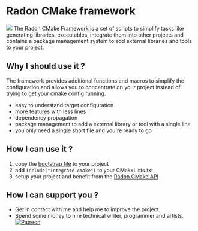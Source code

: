 # Radon CMake framework
![](https://travis-ci.org/Codefeed-Org/RadonCMakeFramework.svg?branch=master)
The Radon CMake Framework is a set of scripts to simplify tasks like generating libraries, executables, integrate them into other projects and contains a package management system to add external libraries and tools to your project.

## Why I should use it ?
The framework provides additional functions and macros to simplify the configuration and allows you to concentrate on your project instead of trying to get your cmake config running.
* easy to understand target configuration
* more features with less lines
* dependency propagation
* package management to add a external library or tool with a single line
* you only need a single short file and you're ready to go

## How I can use it ?
1. copy the [bootstrap file](https://github.com/Codefeed-Org/RadonCMakeFramework/blob/master/extern/Integrate.cmake) to your project
2. add `include("Integrate.cmake")` to your CMakeLists.txt
3. setup your project and benefit from the [Radon CMake API](https://codefeed-org.github.io/RadonCMakeFramework/)

## How I can support you ?
* Get in contact with me and help me to improve the project.
* Spend some money to hire technical writer, programmer and artists.
<br>[![Patreon](https://cloud.githubusercontent.com/assets/8225057/5990484/70413560-a9ab-11e4-8942-1a63607c0b00.png)](http://www.patreon.com/codefeed)
